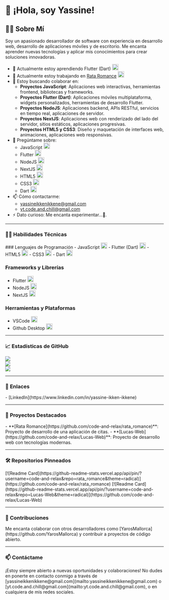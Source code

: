 # 👋 ¡Hola, soy Yassine!

## 🧑‍💻 Sobre Mí
Soy un apasionado desarrollador de software con experiencia en desarrollo web, desarrollo de aplicaciones móviles y de escritorio. Me encanta aprender nuevas tecnologías y aplicar mis conocimientos para crear soluciones innovadoras.

- 🌱 Actualmente estoy aprendiendo Flutter (Dart) <img src="https://img.icons8.com/color/48/000000/flutter.png" width="20"/>
- 🔭 Actualmente estoy trabajando en [Rata Romance](https://github.com/code-and-relax/rata_romance) <img src="https://img.icons8.com/color/48/000000/github.png" width="20"/>
- 👯 Estoy buscando colaborar en:
  - **Proyectos JavaScript**: Aplicaciones web interactivas, herramientas frontend, bibliotecas y frameworks.
  - **Proyectos Flutter (Dart)**: Aplicaciones móviles multiplataforma, widgets personalizados, herramientas de desarrollo Flutter.
  - **Proyectos NodeJS**: Aplicaciones backend, APIs RESTful, servicios en tiempo real, aplicaciones de servidor.
  - **Proyectos NextJS**: Aplicaciones web con renderizado del lado del servidor, sitios estáticos, aplicaciones progresivas.
  - **Proyectos HTML5 y CSS3**: Diseño y maquetación de interfaces web, animaciones, aplicaciones web responsivas.
- 💬 Pregúntame sobre:
  - JavaScript <img src="https://img.icons8.com/color/48/000000/javascript.png" width="20"/>
  - Flutter <img src="https://img.icons8.com/color/48/000000/flutter.png" width="20"/>
  - NodeJS <img src="https://img.icons8.com/color/48/000000/nodejs.png" width="20"/>
  - NextJS <img src="https://img.icons8.com/color/48/000000/nextjs.png" width="20"/>
  - HTML5 <img src="https://img.icons8.com/color/48/000000/html-5.png" width="20"/>
  - CSS3 <img src="https://img.icons8.com/color/48/000000/css3.png" width="20"/>
  - Dart <img src="https://img.icons8.com/color/48/000000/dart.png" width="20"/>
- 📫 Cómo contactarme:
  - [yassineikkenikkene@gmail.com](mailto:yassineikkenikkene@gmail.com)
  - [yt.code.and.chill@gmail.com](mailto:yt.code.and.chill@gmail.com)
- ⚡ Dato curioso: Me encanta experimentar...🫣.

<hr>

<h3>🧑‍💻 <strong>Habilidades Técnicas</strong></h3>
### Lenguajes de Programación
- JavaScript <img src="https://img.icons8.com/color/48/000000/javascript.png" width="20"/>
- Flutter (Dart) <img src="https://img.icons8.com/color/48/000000/flutter.png" width="20"/>
- HTML5 <img src="https://img.icons8.com/color/48/000000/html-5.png" width="20"/>
- CSS3 <img src="https://img.icons8.com/color/48/000000/css3.png" width="20"/>
- Dart <img src="https://img.icons8.com/color/48/000000/dart.png" width="20"/>

### Frameworks y Librerías
- Flutter <img src="https://img.icons8.com/color/48/000000/flutter.png" width="20"/>
- NodeJS <img src="https://img.icons8.com/color/48/000000/nodejs.png" width="20"/>
- NextJS <img src="https://img.icons8.com/color/48/000000/nextjs.png" width="20"/>

### Herramientas y Plataformas
- VSCode <img src="https://code.visualstudio.com/favicon.ico" width="20"/>
- Github Desktop <img src="https://desktop.github.com/images/desktop-icon.svg" width="20"/>

<hr>

<h3>📈 <strong>Estadísticas de GitHub</strong></h3>
<div>
    <img src="https://github-readme-stats.vercel.app/api?username=code-and-relax&count_private=true&include_all_commits=true&show_icons=true&hide_border=true&bg_color=161B22&text_color=c9d1d9&title_color=50a6ff&icon_color=3572a5">
</div>
<div>
  <img src="https://github-readme-stats.vercel.app/api/top-langs/?username=code-and-relax&langs_count=8&layout=compact&hide_border=true&bg_color=161B22&text_color=c9d1d9&title_color=50a6ff&icon_color=3572a5&card_width=445"/>
</div>
<div>
 <img src="http://github-readme-streak-stats.herokuapp.com?user=code-and-relax&theme=dark&hide_border=true&background=161B22&ring=50A6FF&fire=FF9022&currStreakLabel=FFFFFF">
</div>

<hr>

<h3>🔗 <strong>Enlaces</strong></h3>
- [LinkedIn](https://www.linkedin.com/in/yassine-ikken-ikkene)

<hr>

<h3>🌟 <strong>Proyectos Destacados</strong></h3>
- **[Rata Romance](https://github.com/code-and-relax/rata_romance)**: Proyecto de desarrollo de una aplicación de citas.
- **[Lucas-Web](https://github.com/code-and-relax/Lucas-Web)**: Proyecto de desarrollo web con tecnologías modernas.

<hr>

<h3>🛠️ <strong>Repositorios Pinneados</strong></h3>
[![Readme Card](https://github-readme-stats.vercel.app/api/pin/?username=code-and-relax&repo=rata_romance&theme=radical)](https://github.com/code-and-relax/rata_romance)
[![Readme Card](https://github-readme-stats.vercel.app/api/pin/?username=code-and-relax&repo=Lucas-Web&theme=radical)](https://github.com/code-and-relax/Lucas-Web)

<hr>

<h3>🤝 <strong>Contribuciones</strong></h3>
Me encanta colaborar con otros desarrolladores como [YarosMallorca](https://github.com/YarosMallorca) y contribuir a proyectos de código abierto.

<hr>

<h3>📫 <strong>Contáctame</strong></h3>
¡Estoy siempre abierto a nuevas oportunidades y colaboraciones! No dudes en ponerte en contacto conmigo a través de [yassineikkenikkene@gmail.com](mailto:yassineikkenikkene@gmail.com) o [yt.code.and.chill@gmail.com](mailto:yt.code.and.chill@gmail.com), o en cualquiera de mis redes sociales.
